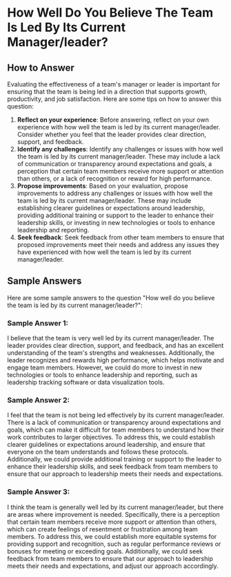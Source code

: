 How Well Do You Believe The Team Is Led By Its Current Manager/leader?
=============================================================================================

How to Answer
-------------

Evaluating the effectiveness of a team's manager or leader is important for ensuring that the team is being led in a direction that supports growth, productivity, and job satisfaction. Here are some tips on how to answer this question:

1. **Reflect on your experience**: Before answering, reflect on your own experience with how well the team is led by its current manager/leader. Consider whether you feel that the leader provides clear direction, support, and feedback.
2. **Identify any challenges**: Identify any challenges or issues with how well the team is led by its current manager/leader. These may include a lack of communication or transparency around expectations and goals, a perception that certain team members receive more support or attention than others, or a lack of recognition or reward for high performance.
3. **Propose improvements**: Based on your evaluation, propose improvements to address any challenges or issues with how well the team is led by its current manager/leader. These may include establishing clearer guidelines or expectations around leadership, providing additional training or support to the leader to enhance their leadership skills, or investing in new technologies or tools to enhance leadership and reporting.
4. **Seek feedback**: Seek feedback from other team members to ensure that proposed improvements meet their needs and address any issues they have experienced with how well the team is led by its current manager/leader.

Sample Answers
--------------

Here are some sample answers to the question "How well do you believe the team is led by its current manager/leader?":

### Sample Answer 1:

I believe that the team is very well led by its current manager/leader. The leader provides clear direction, support, and feedback, and has an excellent understanding of the team's strengths and weaknesses. Additionally, the leader recognizes and rewards high performance, which helps motivate and engage team members. However, we could do more to invest in new technologies or tools to enhance leadership and reporting, such as leadership tracking software or data visualization tools.

### Sample Answer 2:

I feel that the team is not being led effectively by its current manager/leader. There is a lack of communication or transparency around expectations and goals, which can make it difficult for team members to understand how their work contributes to larger objectives. To address this, we could establish clearer guidelines or expectations around leadership, and ensure that everyone on the team understands and follows these protocols. Additionally, we could provide additional training or support to the leader to enhance their leadership skills, and seek feedback from team members to ensure that our approach to leadership meets their needs and expectations.

### Sample Answer 3:

I think the team is generally well led by its current manager/leader, but there are areas where improvement is needed. Specifically, there is a perception that certain team members receive more support or attention than others, which can create feelings of resentment or frustration among team members. To address this, we could establish more equitable systems for providing support and recognition, such as regular performance reviews or bonuses for meeting or exceeding goals. Additionally, we could seek feedback from team members to ensure that our approach to leadership meets their needs and expectations, and adjust our approach accordingly.
